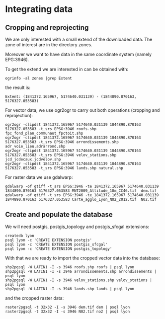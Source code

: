 Integrating data
================

Cropping and reprojecting
-------------------------

We are only interested with a small extend of the downloaded data. The zone of interest are in the directory zones.

Moreover we want to have data in the same coordinate system (namely EPG:3946).

To get the extend we are interested in can be obtained with:

    ogrinfo -al zones |grep Extent

the result is:

    Extent: (1841372.165967, 5174640.031139) - (1844890.870163, 5176327.053583)

For vector data, we use ogr2ogr to carry out both operations (cropping and reprojection):

    ogr2ogr -clipdst 1841372.165967 5174640.031139 1844890.870163 5176327.053583 -t_srs EPSG:3946 roofs.shp fpc_fond_plan_communaut_fpctoit.shp
    ogr2ogr -clipdst 1841372.165967 5174640.031139 1844890.870163 5176327.053583 -t_srs EPSG:3946 arrondissements.shp adr_voie_lieu.adrarrond.shp
    ogr2ogr -clipdst 1841372.165967 5174640.031139 1844890.870163 5176327.053583 -t_srs EPSG:3946 velov_stations.shp jcd_jcdecaux.jcdvelov.shp
    ogr2ogr -clipdst 1841372.165967 5174640.031139 1844890.870163 5176327.053583 -t_srs EPSG:3946 lands.shp natural.shp

For raster data we use gdalwarp:

    gdalwarp -of gtiff -t_srs EPSG:3946 -te 1841372.165967 5174640.031139 1844890.870163 5176327.053583 MNT2009_Altitude_10m_CC46.tif  dem.tif
    gdalwarp -of gtiff -t_srs EPSG:3946 -te 1841372.165967 5174640.031139 1844890.870163 5176327.053583 Carte_agglo_Lyon_NO2_2012.tif  N02.tif


Create and populate the database
--------------------------------

We will need postgis, postgis_topology and postgis_sfcgal extensions:

    createdb lyon
    psql lyon -c 'CREATE EXTENSION postgis'
    psql lyon -c 'CREATE EXTENSION postgis_sfcgal'
    psql lyon -c 'CREATE EXTENSION postgis_topology'

With that we are ready to import the cropped vector data into the database:

    shp2pgsql -W LATIN1 -I -s 3946 roofs.shp roofs | psql lyon
    shp2pgsql -W LATIN1 -I -s 3946 arrondissements.shp arrondissements | psql lyon
    shp2pgsql -W LATIN1 -I -s 3946 velov_stations.shp velov_stations | psql lyon
    shp2pgsql -W LATIN1 -I -s 3946 lands.shp lands | psql lyon

and the cropped raster data:

    raster2pgsql -t 32x32 -I -s 3946 dem.tif dem | psql lyon
    raster2pgsql -t 32x32 -I -s 3946 N02.tif no2 | psql lyon




